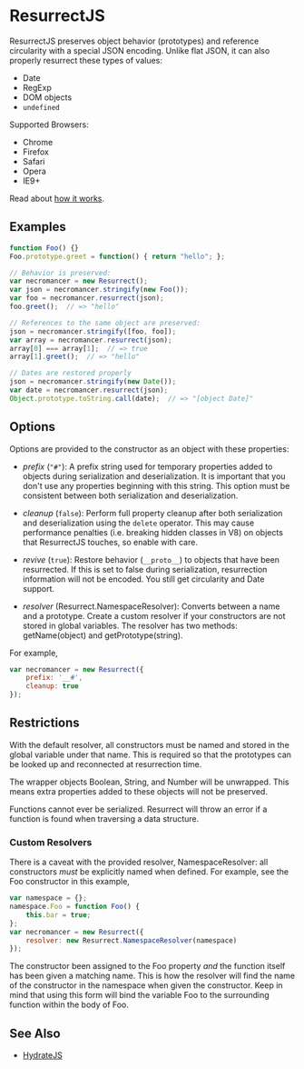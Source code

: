 # ResurrectJS

ResurrectJS preserves object behavior (prototypes) and reference
circularity with a special JSON encoding. Unlike flat JSON, it can
also properly resurrect these types of values:

 * Date
 * RegExp
 * DOM objects
 * `undefined`

Supported Browsers:

 * Chrome
 * Firefox
 * Safari
 * Opera
 * IE9+

Read about [how it works](http://nullprogram.com/blog/2013/03/28/).

## Examples

```javascript
function Foo() {}
Foo.prototype.greet = function() { return "hello"; };

// Behavior is preserved:
var necromancer = new Resurrect();
var json = necromancer.stringify(new Foo());
var foo = necromancer.resurrect(json);
foo.greet();  // => "hello"

// References to the same object are preserved:
json = necromancer.stringify([foo, foo]);
var array = necromancer.resurrect(json);
array[0] === array[1];  // => true
array[1].greet();  // => "hello"

// Dates are restored properly
json = necromancer.stringify(new Date());
var date = necromancer.resurrect(json);
Object.prototype.toString.call(date);  // => "[object Date]"
```

## Options

Options are provided to the constructor as an object with these
properties:

 * *prefix* (`"#"`): A prefix string used for temporary properties added
     to objects during serialization and deserialization. It is
     important that you don't use any properties beginning with this
     string. This option must be consistent between both serialization
     and deserialization.

 * *cleanup* (`false`): Perform full property cleanup after both
     serialization and deserialization using the `delete` operator.
     This may cause performance penalties (i.e. breaking hidden
     classes in V8) on objects that ResurrectJS touches, so enable
     with care.

 * *revive* (`true`): Restore behavior (`__proto__`) to objects that
     have been resurrected. If this is set to false during
     serialization, resurrection information will not be encoded. You
     still get circularity and Date support.

 * *resolver* (Resurrect.NamespaceResolver): Converts between a name
     and a prototype. Create a custom resolver if your constructors
     are not stored in global variables. The resolver has two methods:
     getName(object) and getPrototype(string).

For example,

```javascript
var necromancer = new Resurrect({
    prefix: '__#',
    cleanup: true
});
```

## Restrictions

With the default resolver, all constructors must be named and stored
in the global variable under that name. This is required so that the
prototypes can be looked up and reconnected at resurrection time.

The wrapper objects Boolean, String, and Number will be
unwrapped. This means extra properties added to these objects will not
be preserved.

Functions cannot ever be serialized. Resurrect will throw an error if
a function is found when traversing a data structure.

### Custom Resolvers

There is a caveat with the provided resolver, NamespaceResolver: all
constructors *must* be explicitly named when defined. For example, see
the Foo constructor in this example,

~~~javascript
var namespace = {};
namespace.Foo = function Foo() {
    this.bar = true;
};
var necromancer = new Resurrect({
    resolver: new Resurrect.NamespaceResolver(namespace)
});
~~~

The constructor been assigned to the Foo property *and* the function
itself has been given a matching name. This is how the resolver will
find the name of the constructor in the namespace when given the
constructor. Keep in mind that using this form will bind the variable
Foo to the surrounding function within the body of Foo.

## See Also

* [HydrateJS](https://github.com/nanodeath/HydrateJS)
